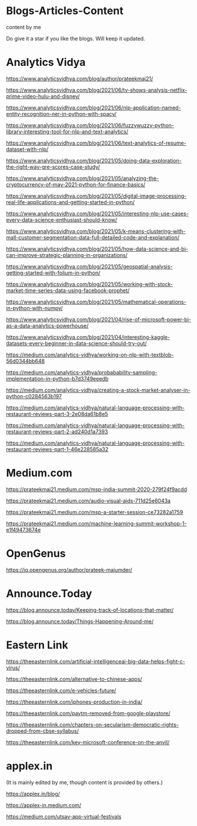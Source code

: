 # Blogs-Articles-Content
content by me

Do give it a star if you like the blogs. 
Will keep it updated.

# Analytics Vidya
https://www.analyticsvidhya.com/blog/author/prateekmaj21/

https://www.analyticsvidhya.com/blog/2021/06/tv-shows-analysis-netflix-prime-video-hulu-and-disney/

https://www.analyticsvidhya.com/blog/2021/06/nlp-application-named-entity-recognition-ner-in-python-with-spacy/

https://www.analyticsvidhya.com/blog/2021/06/fuzzywuzzy-python-library-interesting-tool-for-nlp-and-text-analytics/

https://www.analyticsvidhya.com/blog/2021/06/text-analytics-of-resume-dataset-with-nlp/

https://www.analyticsvidhya.com/blog/2021/05/doing-data-exploration-the-right-way-gre-scores-case-study/

https://www.analyticsvidhya.com/blog/2021/05/analyzing-the-cryptocurrency-of-may-2021-python-for-finance-basics/

https://www.analyticsvidhya.com/blog/2021/05/digital-image-processing-real-life-applications-and-getting-started-in-python/

https://www.analyticsvidhya.com/blog/2021/05/interesting-nlp-use-cases-every-data-science-enthusiast-should-know/

https://www.analyticsvidhya.com/blog/2021/05/k-means-clustering-with-mall-customer-segmentation-data-full-detailed-code-and-explanation/

https://www.analyticsvidhya.com/blog/2021/05/how-data-science-and-bi-can-improve-strategic-planning-in-organizations/

https://www.analyticsvidhya.com/blog/2021/05/geospatial-analysis-getting-started-with-folium-in-python/

https://www.analyticsvidhya.com/blog/2021/05/working-with-stock-market-time-series-data-using-facebook-prophet/

https://www.analyticsvidhya.com/blog/2021/05/mathematical-operations-in-python-with-numpy/

https://www.analyticsvidhya.com/blog/2021/04/rise-of-microsoft-power-bi-as-a-data-analytics-powerhouse/

https://www.analyticsvidhya.com/blog/2021/04/interesting-kaggle-datasets-every-beginner-in-data-science-should-try-out/

https://medium.com/analytics-vidhya/working-on-nlp-with-textblob-56d0344bb648

https://medium.com/analytics-vidhya/probabability-sampling-implementation-in-python-b7d3749eeedb

https://medium.com/analytics-vidhya/creating-a-stock-market-analyser-in-python-c0284563b197

https://medium.com/analytics-vidhya/natural-language-processing-with-restaurant-reviews-part-3-2e08da61b8e5

https://medium.com/analytics-vidhya/natural-language-processing-with-restaurant-reviews-part-2-ad240d1a7393

https://medium.com/analytics-vidhya/natural-language-processing-with-restaurant-reviews-part-1-46e228585a32

# Medium.com
https://prateekmaj21.medium.com/msp-india-summit-2020-279f24f9acdd

https://prateekmaj21.medium.com/audio-visual-aids-711d25e6043a

https://prateekmaj21.medium.com/msp-a-starter-session-ce73282a1759

https://prateekmaj21.medium.com/machine-learning-summit-workshop-1-e1f49473674e

# OpenGenus
https://iq.opengenus.org/author/prateek-majumder/

# Announce.Today
https://blog.announce.today/Keeping-track-of-locations-that-matter/

https://blog.announce.today/Things-Happening-Around-me/

# Eastern Link
https://theeasternlink.com/artificial-intelligenceai-big-data-helps-fight-c-virus/

https://theeasternlink.com/alternative-to-chinese-apps/

https://theeasternlink.com/e-vehicles-future/

https://theeasternlink.com/iphones-production-in-india/

https://theeasternlink.com/paytm-removed-from-google-playstore/

https://theeasternlink.com/chapters-on-secularism-democratic-rights-dropped-from-cbse-syllabus/

https://theeasternlink.com/key-microsoft-conference-on-the-anvil/

# applex.in
(It is mainly edited by me, though content is provided by others.)

https://applex.in/blog/

https://applex-in.medium.com/

https://medium.com/utsav-app-virtual-festivals


